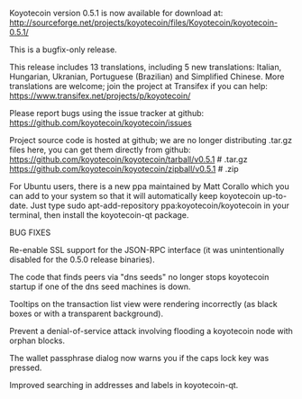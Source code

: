 Koyotecoin version 0.5.1 is now available for download at:
http://sourceforge.net/projects/koyotecoin/files/Koyotecoin/koyotecoin-0.5.1/

This is a bugfix-only release.

This release includes 13 translations, including 5 new translations:
Italian, Hungarian, Ukranian, Portuguese (Brazilian) and Simplified Chinese.
More translations are welcome; join the project at Transifex if you can help:
https://www.transifex.net/projects/p/koyotecoin/

Please report bugs using the issue tracker at github:
https://github.com/koyotecoin/koyotecoin/issues

Project source code is hosted at github; we are no longer
distributing .tar.gz files here, you can get them
directly from github:
https://github.com/koyotecoin/koyotecoin/tarball/v0.5.1  # .tar.gz
https://github.com/koyotecoin/koyotecoin/zipball/v0.5.1  # .zip

For Ubuntu users, there is a new ppa maintained by Matt Corallo which
you can add to your system so that it will automatically keep
koyotecoin up-to-date.  Just type
sudo apt-add-repository ppa:koyotecoin/koyotecoin
in your terminal, then install the koyotecoin-qt package.


BUG FIXES

Re-enable SSL support for the JSON-RPC interface (it was unintentionally
disabled for the 0.5.0 release binaries).

The code that finds peers via "dns seeds" no longer stops koyotecoin startup
if one of the dns seed machines is down.

Tooltips on the transaction list view were rendering incorrectly (as black boxes
or with a transparent background).

Prevent a denial-of-service attack involving flooding a koyotecoin node with
orphan blocks.

The wallet passphrase dialog now warns you if the caps lock key was pressed.

Improved searching in addresses and labels in koyotecoin-qt.
